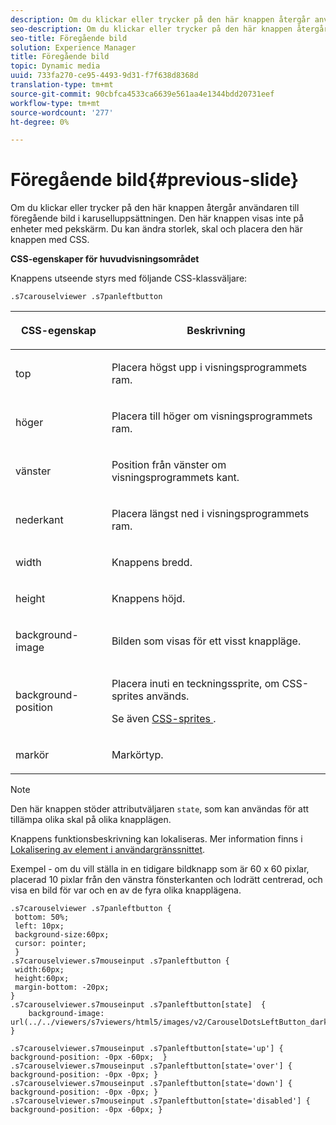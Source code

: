 ```yaml
---
description: Om du klickar eller trycker på den här knappen återgår användaren till föregående bild i karuselluppsättningen. Den här knappen visas inte på enheter med pekskärm. Du kan ändra storlek, skal och placera den här knappen med CSS.
seo-description: Om du klickar eller trycker på den här knappen återgår användaren till föregående bild i karuselluppsättningen. Den här knappen visas inte på enheter med pekskärm. Du kan ändra storlek, skal och placera den här knappen med CSS.
seo-title: Föregående bild
solution: Experience Manager
title: Föregående bild
topic: Dynamic media
uuid: 733fa270-ce95-4493-9d31-f7f638d8368d
translation-type: tm+mt
source-git-commit: 90cbfca4533ca6639e561aa4e1344bdd20731eef
workflow-type: tm+mt
source-wordcount: '277'
ht-degree: 0%

---
```



# Föregående bild{#previous-slide}

Om du klickar eller trycker på den här knappen återgår användaren till föregående bild i karuselluppsättningen. Den här knappen visas inte på enheter med pekskärm. Du kan ändra storlek, skal och placera den här knappen med CSS.

<!--<a id="section_6C008EE11212461FA744F2540D38C295"></a>-->

**CSS-egenskaper för huvudvisningsområdet**

Knappens utseende styrs med följande CSS-klassväljare:

`.s7carouselviewer .s7panleftbutton`

<table id="table_94EE3F5BBE4547C0B4943471CEE7EDE4"> 
 <thead> 
  <tr> 
   <th colname="col1" class="entry"> <p> CSS-egenskap </p> </th> 
   <th colname="col2" class="entry"> <p>Beskrivning </p> </th> 
  </tr> 
 </thead>
 <tbody> 
  <tr> 
   <td colname="col1"> <p> <span class="codeph"> top  </span> </p> </td> 
   <td colname="col2"> <p>Placera högst upp i visningsprogrammets ram. </p> </td> 
  </tr> 
  <tr> 
   <td colname="col1"> <p> <span class="codeph"> höger  </span> </p> </td> 
   <td colname="col2"> <p>Placera till höger om visningsprogrammets ram. </p> </td> 
  </tr> 
  <tr> 
   <td colname="col1"> <p> <span class="codeph"> vänster  </span> </p> </td> 
   <td colname="col2"> <p>Position från vänster om visningsprogrammets kant. </p> </td> 
  </tr> 
  <tr> 
   <td colname="col1"> <p> <span class="codeph"> nederkant  </span> </p> </td> 
   <td colname="col2"> <p>Placera längst ned i visningsprogrammets ram. </p> </td> 
  </tr> 
  <tr> 
   <td colname="col1"> <p> <span class="codeph"> width </span> </p> </td> 
   <td colname="col2"> <p>Knappens bredd. </p> </td> 
  </tr> 
  <tr> 
   <td colname="col1"> <p> <span class="codeph"> height  </span> </p> </td> 
   <td colname="col2"> <p>Knappens höjd. </p> </td> 
  </tr> 
  <tr> 
   <td colname="col1"> <p> <span class="codeph"> background-image  </span> </p> </td> 
   <td colname="col2"> <p>Bilden som visas för ett visst knappläge. </p> </td> 
  </tr> 
  <tr> 
   <td colname="col1"> <p> <span class="codeph"> background-position  </span> </p> </td> 
   <td colname="col2"> <p> Placera inuti en teckningssprite, om CSS-sprites används. </p> <p>Se även <a href="../../../c-html5-aem-asset-viewers/c-html5-aem-carousel/c-html5-aem-carousel-customizingviewer/c-html5-aem-carousel-customizingviewer.md#section-9b6d8d601cb441d08214dada7bb4eddc" format="dita" scope="local"> CSS-sprites </a>. </p> </td> 
  </tr> 
  <tr> 
   <td colname="col1"> <p> <span class="codeph"> markör  </span> </p> </td> 
   <td colname="col2"> <p>Markörtyp. </p> </td> 
  </tr> 
 </tbody> 
</table>

>[!NOTE]
>
>Den här knappen stöder attributväljaren `state`, som kan användas för att tillämpa olika skal på olika knapplägen.

Knappens funktionsbeskrivning kan lokaliseras. Mer information finns i [Lokalisering av element i användargränssnittet](../../../c-html5-aem-asset-viewers/c-html5-aem-carousel/c-html5-aem-carousel-localization.md).

Exempel - om du vill ställa in en tidigare bildknapp som är 60 x 60 pixlar, placerad 10 pixlar från den vänstra fönsterkanten och lodrätt centrerad, och visa en bild för var och en av de fyra olika knapplägena.

```
.s7carouselviewer .s7panleftbutton { 
 bottom: 50%; 
 left: 10px; 
 background-size:60px; 
 cursor: pointer; 
 } 
.s7carouselviewer.s7mouseinput .s7panleftbutton { 
 width:60px; 
 height:60px; 
 margin-bottom: -20px; 
} 
.s7carouselviewer.s7mouseinput .s7panleftbutton[state]  { 
    background-image: url(../../viewers/s7viewers/html5/images/v2/CarouselDotsLeftButton_dark_sprite.png); 
} 
 
.s7carouselviewer.s7mouseinput .s7panleftbutton[state='up'] { background-position: -0px -60px;  } 
.s7carouselviewer.s7mouseinput .s7panleftbutton[state='over'] { background-position: -0px -0px; } 
.s7carouselviewer.s7mouseinput .s7panleftbutton[state='down'] { background-position: -0px -0px; } 
.s7carouselviewer.s7mouseinput .s7panleftbutton[state='disabled'] { background-position: -0px -60px; }
```

